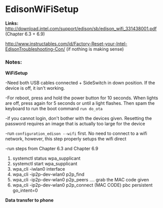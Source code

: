 # EdisonWiFiSetup #

**Links:** http://download.intel.com/support/edison/sb/edison_wifi_331438001.pdf (Chapter 6.3 + 6.9)

http://www.instructables.com/id/Factory-Reset-your-Intel-EdisonTroubleshooting-Con/ (if nothing is making sense)

### Notes: ###

**WiFiSetup**

-Need both USB cables connected + SideSwitch in down position. If the device is off, it isn't working.

-For reboot, press and hold the power button for 10 seconds. When lights are off, press again for 5 seconds or until a light flashes.
Then spam the keyboard to run the boot command `run do_ota`

-if you cannot login, don't bother with the devices given. Resetting the password requires an image that is actually too large for the device

-run `configuration_edison --wifi` first. No need to connect to a wifi network, however, this step properly setups the wifi direct

-run steps from Chapter 6.3 and Chapter 6.9
1. systemctl status wpa_supplicant
1. systemctl start wpa_supplicant
1. wpa_cli -iwlan0 interface
1. wpa_cli -ip2p-dev-wlan0 p2p_find
1. wpa_cli -ip2p-dev-wlan0 p2p_peers .... grab the MAC code given
1. wpa_cli -ip2p-dev-wlan0 p2p_connect (MAC CODE) pbc persistent go_intent=0

**Data transfer to phone**
